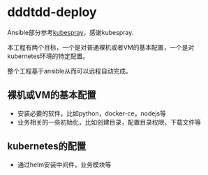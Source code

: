 # dddtdd-deploy

Ansible部分参考[kubespray](https://kubespray.io/#/)，感谢kubespray.

本工程有两个目标，一个是对普通裸机或者VM的基本配置，一个是对
kubernetes环境的特定配置。

整个工程基于ansible从而可以远程自动完成。

## 裸机或VM的基本配置
- 安装必要的软件，比如python，docker-ce，nodejs等
- 业务相关的一些初始化，比如创建目录，配置目录权限，下载文件等

## kubernetes的配置
- 通过helm安装中间件，业务模块等
